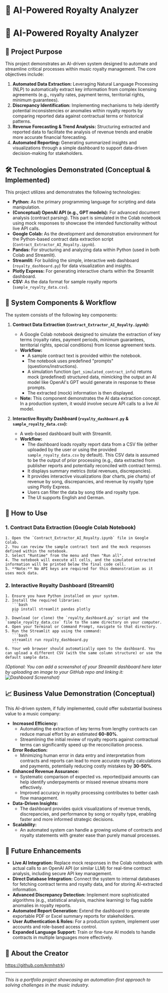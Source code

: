 # 🎵 AI-Powered Royalty Analyzer
# 🎵 AI-Powered Royalty Analyzer

## 🎯 Project Purpose

This project demonstrates an AI-driven system designed to automate and streamline critical processes within music royalty management. The core objectives include:

1.  **Automated Data Extraction:** Leveraging Natural Language Processing (NLP) to automatically extract key information from complex licensing agreements (e.g., royalty rates, payment terms, territorial rights, minimum guarantees).
2.  **Discrepancy Identification:** Implementing mechanisms to help identify potential inconsistencies or anomalies within royalty reports by comparing reported data against contractual terms or historical patterns.
3.  **Revenue Forecasting & Trend Analysis:** Structuring extracted and reported data to facilitate the analysis of revenue trends and enable more accurate financial forecasting.
4.  **Automated Reporting:** Generating summarized insights and visualizations through a simple dashboard to support data-driven decision-making for stakeholders.

## 🛠️ Technologies Demonstrated (Conceptual & Implemented)

This project utilizes and demonstrates the following technologies:

* **Python:** As the primary programming language for scripting and data manipulation.
* **(Conceptual) OpenAI API (e.g., GPT models):** For advanced document analysis (contract parsing). This part is simulated in the Colab notebook using mock responses to showcase the intended functionality without live API calls.
* **Google Colab:** As the development and demonstration environment for the Python-based contract data extraction script (`Contract_Extractor_AI_Royalty.ipynb`).
* **Pandas:** For structuring and analyzing data within Python (used in both Colab and Streamlit).
* **Streamlit:** For building the simple, interactive web dashboard (`royalty_dashboard.py`) for data visualization and insights.
* **Plotly Express:** For generating interactive charts within the Streamlit dashboard.
* **CSV:** As the data format for sample royalty reports (`sample_royalty_data.csv`).

## 📂 System Components & Workflow

The system consists of the following key components:

1.  **Contract Data Extraction (`Contract_Extractor_AI_Royalty.ipynb`):**
    * A Google Colab notebook designed to simulate the extraction of key terms (royalty rates, payment periods, minimum guarantees, territorial rights, special conditions) from license agreement texts.
    * **Workflow:**
        * A sample contract text is provided within the notebook.
        * The notebook uses predefined "prompts" (questions/instructions).
        * A simulation function (`get_simulated_contract_info`) returns mock (predefined) structured data, mimicking the output an AI model like OpenAI's GPT would generate in response to these prompts.
        * The extracted (mock) information is then displayed.
    * **Note:** This component demonstrates the AI data extraction concept. In a production system, it would involve secure API calls to a live AI model.

2.  **Interactive Royalty Dashboard (`royalty_dashboard.py` & `sample_royalty_data.csv`):**
    * A web-based dashboard built with Streamlit.
    * **Workflow:**
        * The dashboard loads royalty report data from a CSV file (either uploaded by the user or using the provided `sample_royalty_data.csv` by default). This CSV data is assumed to be the output of prior processing (e.g., data extracted from publisher reports and potentially reconciled with contract terms).
        * It displays summary metrics (total revenues, discrepancies).
        * It provides interactive visualizations (bar charts, pie charts) of revenue by song, discrepancies, and revenue by royalty type using Plotly Express.
        * Users can filter the data by song title and royalty type.
        * The UI supports English and German.

## 🚀 How to Use

### 1. Contract Data Extraction (Google Colab Notebook)
    1. Open the `Contract_Extractor_AI_Royalty.ipynb` file in Google Colab.
    2. You can review the sample contract text and the mock responses defined within the notebook.
    3. Select "Runtime" from the menu and then "Run all".
    4. The notebook will execute all cells, and the simulated extracted information will be printed below the final code cell.
    5. **Note:** No API keys are required for this demonstration as it uses mock data.

### 2. Interactive Royalty Dashboard (Streamlit)
    1. Ensure you have Python installed on your system.
    2. Install the required libraries:
       ```bash
       pip install streamlit pandas plotly
       ```
    3. Download (or clone) the `royalty_dashboard.py` script and the `sample_royalty_data.csv` file to the same directory on your computer.
    4. Open your Terminal or Command Prompt, navigate to that directory.
    5. Run the Streamlit app using the command:
       ```bash
       streamlit run royalty_dashboard.py
       ```
    6. Your web browser should automatically open to the dashboard. You can upload a different CSV (with the same column structure) or use the default sample data.

*(Optional: You can add a screenshot of your Streamlit dashboard here later by uploading an image to your GitHub repo and linking it: ![Dashboard Screenshot](link_to_your_dashboard_screenshot.png))*

## 📈 Business Value Demonstration (Conceptual)

This AI-driven system, if fully implemented, could offer substantial business value to a music company:

* **Increased Efficiency:**
    * Automating the extraction of key terms from lengthy contracts can reduce manual effort by an estimated **60-80%**.
    * Streamlining the initial review of royalty reports against contractual terms can significantly speed up the reconciliation process.
* **Error Reduction:**
    * Minimizing human error in data entry and interpretation from contracts and reports can lead to more accurate royalty calculations and payments, potentially reducing costly mistakes by **30-50%**.
* **Enhanced Revenue Assurance:**
    * Systematic comparison of expected vs. reported/paid amounts can help identify underpayments or missed revenue streams more effectively.
    * Improved accuracy in royalty processing contributes to better cash flow management.
* **Data-Driven Insights:**
    * The dashboard provides quick visualizations of revenue trends, discrepancies, and performance by song or royalty type, enabling faster and more informed strategic decisions.
* **Scalability:**
    * An automated system can handle a growing volume of contracts and royalty statements with greater ease than purely manual processes.

## 🔮 Future Enhancements

* **Live AI Integration:** Replace mock responses in the Colab notebook with actual calls to an OpenAI API (or similar LLM) for real-time contract analysis, including secure API key management.
* **Direct Database Integration:** Connect the system to internal databases for fetching contract terms and royalty data, and for storing AI-extracted information.
* **Advanced Discrepancy Detection:** Implement more sophisticated algorithms (e.g., statistical analysis, machine learning) to flag subtle anomalies in royalty reports.
* **Automated Report Generation:** Extend the dashboard to generate exportable PDF or Excel summary reports for stakeholders.
* **User Authentication & Roles:** For a production system, implement user accounts and role-based access control.
* **Expanded Language Support:** Train or fine-tune AI models to handle contracts in multiple languages more effectively.

## 👤 About the Creator

https://github.com/krmhstrk)

---

*This is a portfolio project showcasing an automation-first approach to solving challenges in the music industry.*
